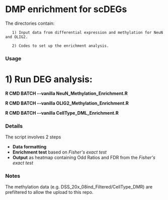 # DMP enrichment for scDEGs
The directories contain:

       1) Input data from differential expression and methylation for NeuN and OLIG2.
       
       2) Codes to set up the enrichment analysis.
       
### Usage
# 1) Run DEG analysis: 
**R CMD BATCH --vanilla NeuN_Methylation_Enrichment.R**

**R CMD BATCH --vanilla OLIG2_Methylation_Enrichment.R**

**R CMD BATCH --vanilla CellType_DML_Enrichment.R**

### Details
The script involves 2 steps
- **Data formatting**
- **Enrichment test** based on *Fisher's exact test*
- **Output** as heatmap containing Odd Ratios and FDR from the *Fisher's exact test*

### Notes
The methylation data (e.g. DSS_20x_08ind_Filtered/CellType_DMR) are prefiltered to allow the upload to this repo.
